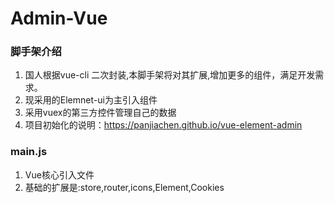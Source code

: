 # Admin-Vue

### 脚手架介绍
1. 国人根据vue-cli 二次封装,本脚手架将对其扩展,增加更多的组件，满足开发需求。
2. 现采用的Elemnet-ui为主引入组件
3. 采用vuex的第三方控件管理自己的数据
4. 项目初始化的说明：https://panjiachen.github.io/vue-element-admin

### main.js 
1. Vue核心引入文件
2. 基础的扩展是:store,router,icons,Element,Cookies 